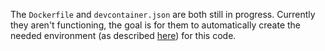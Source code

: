 The `Dockerfile` and `devcontainer.json` are both still in progress. Currently they aren't functioning, the goal is for them to automatically create the needed environment (as described [here](https://austin006.github.io/3d_printed_quad/software/ros2/#set-up)) for this code.
